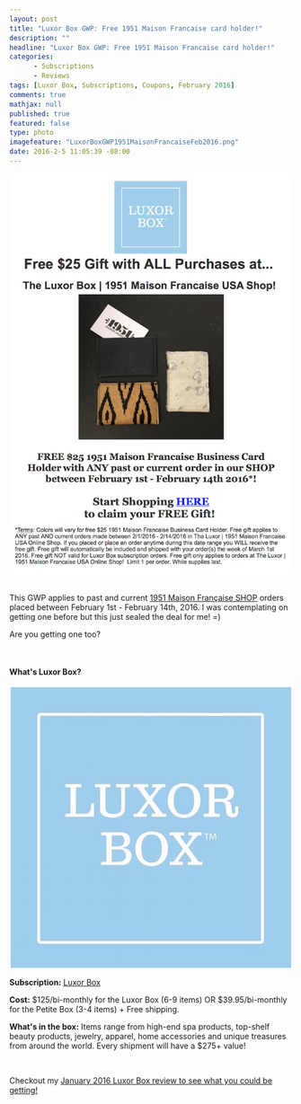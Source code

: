 ```yaml
---
layout: post
title: "Luxor Box GWP: Free 1951 Maison Francaise card holder!"
description: ""
headline: "Luxor Box GWP: Free 1951 Maison Francaise card holder!"
categories: 
      - Subscriptions
      - Reviews
tags: [Luxor Box, Subscriptions, Coupons, February 2016]
comments: true
mathjax: null
published: true
featured: false
type: photo
imagefeature: "LuxorBoxGWP1951MaisonFrancaiseFeb2016.png"
date: 2016-2-5 11:05:39 -08:00
---
```


<center><a href="http://www.luxorbox.com/#!shop/cr03" target="_blank">
<img src="/images/LuxorBoxGWP1951MaisonFrancaiseFeb2016.png" border="0" style="border:none;max-width:100%;" />
</a></center>
<br>

<p>This GWP applies to past and current <a href="http://www.luxorbox.com/#!shop/cr03" target="_blank">1951 Maison Française SHOP</a> orders placed between February 1st - February 14th, 2016. I was contemplating on getting one before but this just sealed the deal for me! =)</p>

<p>Are you getting one too?</p>

<br>

<H4>What's Luxor Box?</H4>
<center><a href="http://www.luxorbox.com/#!become-a-member/cjg9" target="_blank">
<img src="/images/LuxorBox.jpeg" border="0" style="border:none;max-width:100%;" />
</a></center>
<p><b>Subscription:</b> <a href="http://www.luxorbox.com/#!become-a-member/cjg9" target="_blank">Luxor Box</a></p>
<p><b>Cost:</b> $125/bi-monthly for the Luxor Box (6-9 items) OR $39.95/bi-monthly for the Petite Box (3-4 items) + Free shipping.</p>
<p><b>What's in the box:</b> Items range from high-end spa products, top-shelf beauty products, jewelry, apparel, home accessories and unique treasures from around the world. Every shipment will have a $275+ value!</p>

<br>

<p>Checkout my <a href="http://whatsupmailbox.com/subscriptions/reviews/Luxor-Box-Subscription-January-2016-Review" target="_blank">January 2016 Luxor Box review to see what you could be getting!</p>
